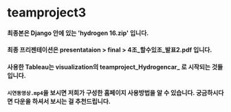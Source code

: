 # teamproject3

#### 최종본은 Django 안에 있는 'hydrogen 16.zip' 입니다.
#### 최종 프리젠테이션은 presentataion > final > 4조_할수있조_발표2.pdf 입니다.
#### 사용한 Tableau는 visualization의 teamproject_Hydrogencar_ 로 시작되는 것들입니다.
#### `시연동영상.mp4`을 보시면 저희가 구성한 홈페이지 사용방법을 알 수 있습니다. 궁금하시다면 다운을 하셔서 보시는 걸 추천드립니다.
